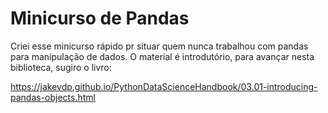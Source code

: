 ﻿# Minicurso de Pandas

 Criei esse minicurso rápido pr situar quem nunca trabalhou com pandas para manipulação de dados. 
 O material é introdutório, para avançar nesta biblioteca, sugiro o livro:

https://jakevdp.github.io/PythonDataScienceHandbook/03.01-introducing-pandas-objects.html
